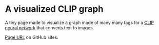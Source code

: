 # A visualized CLIP graph

A tiny page made to visualize a graph made of many many tags for a [CLIP neural network](https://openai.com/blog/clip/) that converts text to images.

[Page URL](https://6r1d.github.io/CLIP_graph_visualized/index.html) on GitHub sites.
